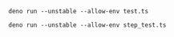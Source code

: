 ```
deno run --unstable --allow-env test.ts
```

```
deno run --unstable --allow-env step_test.ts
```
